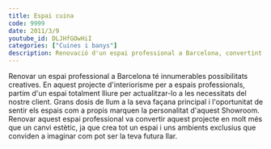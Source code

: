 ```yaml
---
title: Espai cuina
code: 9999
date: 2011/3/9
youtube_id: DLJHfGOwHiI
categories: ["Cuines i banys"]
description: Renovació d'un espai professional a Barcelona, convertint un espai lliure en un showroom amb gran lluminositat i ambient acollidor, que inspira a imaginar el futur.
---
```


Renovar un espai professional a Barcelona té innumerables possibilitats creatives. En aquest projecte d'interiorisme per a espais professionals, partim d'un espai totalment lliure per actualitzar-lo a les necessitats del nostre client. Grans dosis de llum a la seva façana principal i l'oportunitat de sentir els espais com a propis marquen la personalitat d'aquest Showroom. Renovar aquest espai professional va convertir aquest projecte en molt més que un canvi estètic, ja que crea tot un espai i uns ambients exclusius que conviden a imaginar com pot ser la teva futura llar.
